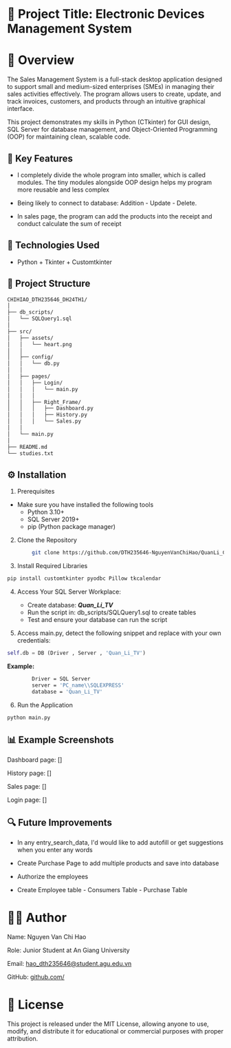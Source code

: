 # 🧩 Project Title: Electronic Devices Management System
# 📘 Overview

The Sales Management System is a full-stack desktop application designed to support small and medium-sized enterprises (SMEs) in managing their sales activities effectively. The program allows users to create, update, and track invoices, customers, and products through an intuitive graphical interface.

This project demonstrates my skills in Python (CTkinter) for GUI design, SQL Server for database management, and Object-Oriented Programming (OOP) for maintaining clean, scalable code.

## 🚀 Key Features
- I completely divide the whole program into smaller, which is called modules. The tiny modules alongside OOP design helps my program more reusable and less complex 

- Being likely to connect to database: Addition - Update - Delete. 

- In sales page, the program can add the products into the receipt and conduct calculate the sum of receipt

## 🧱 Technologies Used
- Python + Tkinter + Customtkinter

## 📂 Project Structure
```bash
CHIHIAO_DTH235646_DH24TH1/
│
├── db_scripts/
│   └── SQLQuery1.sql
│
├── src/
│   ├── assets/
│   │   └── heart.png
│   │
│   ├── config/
│   │   └── db.py
│   │
│   ├── pages/
│   │   ├── Login/
│   │   │   └── main.py
│   │   │
│   │   ├── Right_Frame/
│   │   │   ├── Dashboard.py
│   │   │   ├── History.py
│   │   │   └── Sales.py
│   │
│   └── main.py
│
├── README.md
└── studies.txt

```
## ⚙️ Installation
1. Prerequisites
 - Make sure you have installed the following tools
    - Python 3.10+
    - SQL Server 2019+
    - pip (Python package manager)

2. Clone the Repository
```bash
        git clone https://github.com/DTH235646-NguyenVanChiHao/QuanLi_CuaHang_TV.NhomDoAn10.DH24TH1_Nhom1_ToTH2.gitư
```

3. Install Required Libraries
```bash
pip install customtkinter pyodbc Pillow tkcalendar
```


4. Access Your SQL Server Workplace: 
   - Create database:  ***Quan_Li_TV***  
   - Run the script in: db_scripts/SQLQuery1.sql to create tables
   - Test and ensure your database can run the script

5. Access main.py, detect the following snippet and replace with your own credentials:
```python
self.db = DB (Driver , Server , 'Quan_Li_TV')
```
**Example:**
```bash
        Driver = SQL Server
        server = 'PC_name\\SQLEXPRESS'
        database = 'Quan_Li_TV'
```

6. Run the Application
```bash
python main.py
```

## 📊 Example Screenshots
Dashboard page: [] 

History page: [] 

Sales page: []

Login page: []


## 🔍 Future Improvements
- In any entry_search_data, I'd would like to add autofill or get suggestions when you enter any words 

- Create Purchase Page to add multiple products and save into database

- Authorize the employees 

- Create Employee table - Consumers Table - Purchase Table


# 🧑‍💻 Author

Name: Nguyen Van Chi Hao

Role: Junior Student at An Giang University

Email: hao_dth235646@student.agu.edu.vn

GitHub: [github.com/](https://github.com/DTH235646-NguyenVanChiHao)

# 📜 License

This project is released under the MIT License, allowing anyone to use, modify, and distribute it for educational or commercial purposes with proper attribution.  